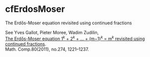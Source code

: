 # cfErdosMoser
The Erdős-Moser equation revisited using continued fractions

See Yves Gallot, Pieter Moree, Wadim Zudilin,  
[The Erdős-Moser equation 1<sup>*k*</sup> + 2<sup>*k*</sup> + ... + (m−1)<sup>*k*</sup> = m<sup>*k*</sup> revisited using continued fractions](https://www.ams.org/journals/mcom/2011-80-274/S0025-5718-2010-02439-1/).  
Math. Comp.80(2011), no.274, 1221–1237.  
